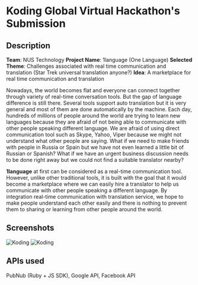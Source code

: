 # Koding Global Virtual Hackathon's Submission

## Description
**Team**: NUS Technology
**Project Name**: 1language (One Language)
**Selected Theme**: Challenges associated with real time communication and translation (Star Trek universal translation anyone?)
**Idea**: A marketplace for real time communication and translation

Nowadays, the world becomes flat and everyone can connect together through variety of real-time conversation tools. But the gap of language difference is still there. Several tools support auto translation but it is very general and most of them are done automatically by the machine.
Each day, hundreds of millions of people around the world are trying to learn new languages because they are afraid of not being able to communicate with other people speaking different language. We are afraid of using direct communication tool such as Skype, Yahoo, Viper because we might not understand what other people are saying. What if we need to make friends with people in Russia or Spain but we have not even learned a little bit of Russian or Spanish? What if we have an urgent business discussion needs to be done right away but we could not find a suitable translator nearby?

**1language** at first can be considered as a real-time communication tool. However, unlike other traditional tools, it is built with the goal that it would become a marketplace where we can easily hire a translator to help us communicate with other people speaking a different language. By integration real-time communication with translation service, we hope to make people understand each other easily and there is nothing to prevent them to sharing or learning from other people around the world.

## Screenshots

![Koding](https://koding.com/a/site.landing/images/slideshow/2x/ss-terminal.png "Koding")
![Koding](https://koding.com/a/site.landing/images/slideshow/2x/ss-ide.png "Koding")

## APIs used

PubNub (Ruby + JS SDK), Google API, Facebook API